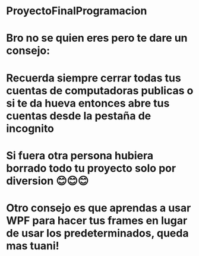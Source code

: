 # ProyectoFinalProgramacion
# Bro no se quien eres pero te dare un consejo:
# Recuerda siempre cerrar todas tus cuentas de computadoras publicas o si te da hueva entonces abre tus cuentas desde la pestaña de incognito
# Si fuera otra persona hubiera borrado todo tu proyecto solo por diversion 😊😊😊
# Otro consejo es que aprendas a usar WPF para hacer tus frames en lugar de usar los predeterminados, queda mas tuani!
